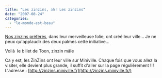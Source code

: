 ```yaml
---
title: "Les zinzins, ah! Les zinzins"
date: "2007-08-24"
categories: 
  - "le-monde-est-beau"
---
```


[Nos zinzins préférés](http://www.les-zinzins.fr/blog/index.php?2007/08/24/77-la-ville-des-zinzins), dans leur merveilleuse folie, ont créé leur ville... Je ne peux qu'applaudir des deux palmes cette initiative...

Voilà  le billet de Toon, zinzin mâle

Ca y est, les ZinZins ont leur ville sur Miniville. Chaque fois que vous allez la visiter, elle devient plus grande, il suffit d'aller sur la page régulièrement !!! L'adresse : [http://zinzins.miniville.fr](http://zinzins.miniville.fr/)
